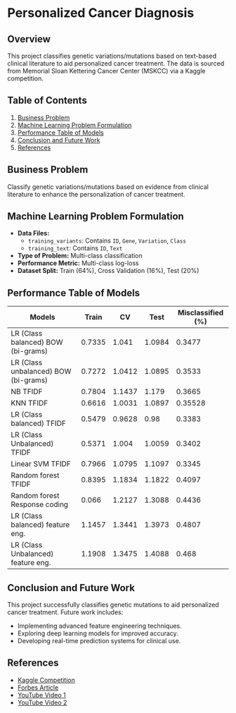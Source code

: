 # Personalized Cancer Diagnosis

## Overview
This project classifies genetic variations/mutations based on text-based clinical literature to aid personalized cancer treatment. The data is sourced from Memorial Sloan Kettering Cancer Center (MSKCC) via a Kaggle competition.

## Table of Contents
1. [Business Problem](#business-problem)
2. [Machine Learning Problem Formulation](#machine-learning-problem-formulation)
3. [Performance Table of Models](#performance-table-of-models)
4. [Conclusion and Future Work](#conclusion-and-future-work)
5. [References](#references)

## Business Problem
Classify genetic variations/mutations based on evidence from clinical literature to enhance the personalization of cancer treatment.

## Machine Learning Problem Formulation
- **Data Files:**
  - `training_variants`: Contains `ID`, `Gene`, `Variation`, `Class`
  - `training_text`: Contains `ID`, `Text`
- **Type of Problem:** Multi-class classification
- **Performance Metric:** Multi-class log-loss
- **Dataset Split:** Train (64%), Cross Validation (16%), Test (20%)

## Performance Table of Models

| Models                               | Train   | CV      | Test    | Misclassified (%) |
|--------------------------------------|---------|---------|---------|-------------------|
| LR (Class balanced) BOW (bi-grams)   | 0.7335  | 1.041   | 1.0984  | 0.3477            |
| LR (Class unbalanced) BOW (bi-grams) | 0.7272  | 1.0412  | 1.0895  | 0.3533            |
| NB TFIDF                             | 0.7804  | 1.1437  | 1.179   | 0.3665            |
| KNN TFIDF                            | 0.6616  | 1.0031  | 1.0897  | 0.35528           |
| LR (Class balanced) TFIDF            | 0.5479  | 0.9628  | 0.98    | 0.3383            |
| LR (Class Unbalanced) TFIDF          | 0.5371  | 1.004   | 1.0059  | 0.3402            |
| Linear SVM TFIDF                     | 0.7966  | 1.0795  | 1.1097  | 0.3345            |
| Random forest TFIDF                  | 0.8395  | 1.1834  | 1.1822  | 0.4097            |
| Random forest Response coding        | 0.066   | 1.2127  | 1.3088  | 0.4436            |
| LR (Class balanced) feature eng.     | 1.1457  | 1.3441  | 1.3973  | 0.4807            |
| LR (Class Unbalanced) feature eng.   | 1.1908  | 1.3475  | 1.4088  | 0.468             |

## Conclusion and Future Work
This project successfully classifies genetic mutations to aid personalized cancer treatment. Future work includes:
- Implementing advanced feature engineering techniques.
- Exploring deep learning models for improved accuracy.
- Developing real-time prediction systems for clinical use.

## References
- [Kaggle Competition](https://www.kaggle.com/c/msk-redefining-cancer-treatment/)
- [Forbes Article](https://www.forbes.com/sites/matthewherper/2017/06/03/a-new-cancer-drug-helpedalmost-everyone-who-took-it-almost-heres-what-it-teaches-us/#2a44ee2f6b25)
- [YouTube Video 1](https://www.youtube.com/watch?v=UwbuW7oK8rk)
- [YouTube Video 2](https://www.youtube.com/watch?v=qxXRKVompI8)

